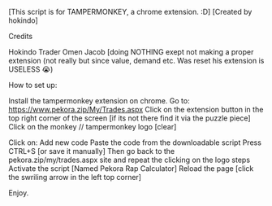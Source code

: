 [This script is for TAMPERMONKEY, a chrome extension. :D]
                 [Created by hokindo]







Credits

Hokindo
Trader
Omen
Jacob [doing NOTHING exept not making a proper extension (not really but since value, demand etc. Was reset his extension is USELESS :sob:)


How to set up:

Install the tampermonkey extension on chrome.
Go to: https://www.pekora.zip/My/Trades.aspx
Click on the extension button in the top right corner of the screen [if its not there find it via the puzzle piece]
Click on the monkey // tampermonkey logo [clear]

Click on: Add new code
Paste the code from the downloadable script
Press CTRL+S [or save it manually]
Then go back to the pekora.zip/my/trades.aspx site and repeat the clicking on the logo steps
Activate the script [Named Pekora Rap Calculator]
Reload the page [click the swriling arrow in the left top corner]

Enjoy.

